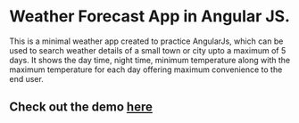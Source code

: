# Weather Forecast App in Angular JS.

This is a minimal weather app created to practice AngularJs, which can be used to search weather details of a small town or city upto a maximum of 5 days.
It shows the day time, night time, minimum temperature along with the maximum temperature for each day offering maximum convenience to the end user. 

## Check out the demo [here](http://shubhamp.in/forecast/)
